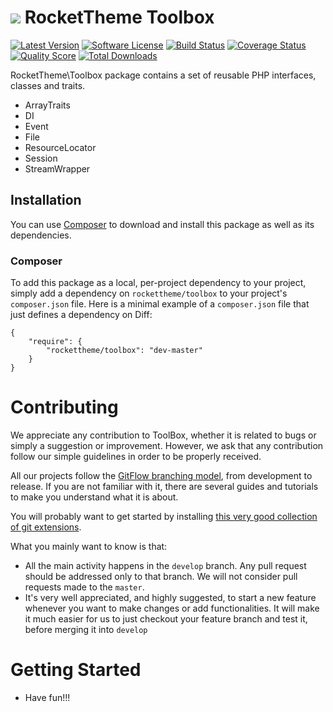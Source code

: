 # ![](https://avatars1.githubusercontent.com/u/1310198?v=2&s=50) RocketTheme Toolbox

[![Latest Version](http://img.shields.io/packagist/v/rockettheme/toolbox.svg?style=flat)](https://packagist.org/packages/rockettheme/toolbox)
[![Software License](https://img.shields.io/badge/license-MIT-brightgreen.svg?style=flat)](LICENSE)
[![Build Status](https://img.shields.io/travis/rockettheme/toolbox/master.svg?style=flat)](https://travis-ci.org/rockettheme/toolbox)
[![Coverage Status](https://img.shields.io/scrutinizer/coverage/g/rockettheme/toolbox.svg?style=flat)](https://scrutinizer-ci.com/g/rockettheme/toolbox/code-structure)
[![Quality Score](https://img.shields.io/scrutinizer/g/rockettheme/toolbox.svg?style=flat)](https://scrutinizer-ci.com/g/rockettheme/toolbox)
[![Total Downloads](https://img.shields.io/packagist/dt/rockettheme/toolbox.svg?style=flat)](https://packagist.org/packages/rockettheme/toolbox)

RocketTheme\Toolbox package contains a set of reusable PHP interfaces, classes and traits.

* ArrayTraits
* DI
* Event
* File
* ResourceLocator
* Session
* StreamWrapper

## Installation

You can use [Composer](http://getcomposer.org/) to download and install this package as well as its dependencies.

### Composer

To add this package as a local, per-project dependency to your project, simply add a dependency on `rockettheme/toolbox` to your project's `composer.json` file. Here is a minimal example of a `composer.json` file that just defines a dependency on Diff:

    {
        "require": {
            "rockettheme/toolbox": "dev-master"
        }
    }


# Contributing

We appreciate any contribution to ToolBox, whether it is related to bugs or simply a suggestion or improvement.
However, we ask that any contribution follow our simple guidelines in order to be properly received.

All our projects follow the [GitFlow branching model][gitflow-model], from development to release. If you are not familiar with it, there are several guides and tutorials to make you understand what it is about.

You will probably want to get started by installing [this very good collection of git extensions][gitflow-extensions].

What you mainly want to know is that:

- All the main activity happens in the `develop` branch. Any pull request should be addressed only to that branch. We will not consider pull requests made to the `master`.
- It's very well appreciated, and highly suggested, to start a new feature whenever you want to make changes or add functionalities. It will make it much easier for us to just checkout your feature branch and test it, before merging it into `develop`


# Getting Started

* Have fun!!!


[gitflow-model]: http://nvie.com/posts/a-successful-git-branching-model/
[gitflow-extensions]: https://github.com/nvie/gitflow
